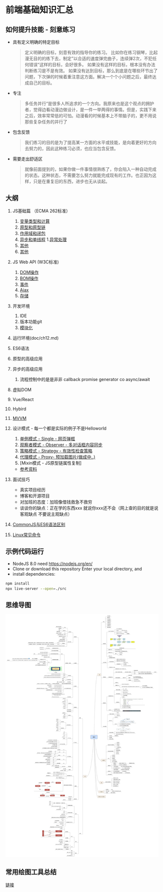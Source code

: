 # 前端基础知识汇总

## 如何提升技能 - 刻意练习
- 具有定义明确的特定目标
    > 定义明确的目标，刻意有效的指导你的练习。
    > 比如你在练习钢琴，比起漫无目的的练下去，制定”以合适的速度弹完曲子，连续弹2次，不犯任何错误“这样的目标，会好很多。
    > 如果没有这样的目标，根本没有办法判断练习是不是有效。
    > 如果没有达到目标，那么到底是在哪些环节出了问题，下次弹的时候着重注意这方面。解决一个个小问题之后，最终达成自己的目标。

- 专注

  >多任务并行“是很多人所追求的一个方向。我原来也是这个观点的拥护者，觉得边看动漫边做设计，是一件一举两得的事情。但是，实践下来之后，效率常常低的可怕。动漫看的时候基本上不带脑子的，更不用说那些复杂任务的并行了

- 包含反馈

  > 我们练习的目的是为了提高某一方面的水平或技能，是向着更好的方向去努力的，因此这种练习必须，也应当包含反馈。

- 需要走出舒适区

  > 就像前面提到的，如果你做一件事情很熟练了，你会陷入一种自动完成的状态。这种状态，不需要怎么努力就能完成现有的工作。也正因为这样，只是在重复旧的东西，进步也无从谈起。

## 大纲
1. JS基础篇 （ECMA 262标准）
    1. [变量类型和计算](doc/ch01.md)
    1. [原型和原型链](doc/ch02.md)
    1. [作用域和闭包](doc/ch03.md)
    1. [异步和单线程](doc/ch04.md)
    1.[异常处理](doc/ch18.md)
    1. [其他](doc/ch05.md)
    1. [其他](doc/this_call_apply_bind_总结.md)
1. JS Web API (W3C标准)
    1. [DOM操作](doc/ch06.md)
    1. [BOM操作](doc/ch07.md)
    1. [事件](doc/ch08.md)
    1. [Ajax](doc/ch09.md)
    1. [存储](doc/ch10.md)
1. 开发环境
    1. IDE
    1. 版本功能git
    1. [模块化](doc/ch11.md)
1. 运行环境(doc/ch12.md)
1. ES6语法
1. 原型的高级应用
1. 异步的高级应用

    1. 流程控制中的是是非非 callback promise generator co async/await
1. 虚拟DOM
1. Vue/React
1. Hybird
1. [MVVM](doc/ch13.md)
1. 设计模式 - 每一个都是实际的例子不是Helloworld
    1. [单例模式 - Single - 网页弹框]((./src/singleten))
    1. [观察者模式 - Observer - 多对话框内容同步](./src/observer)
    1. [策略模式 - Strategy - 有效性检查策略](./src/strategy)
    1. [代理模式 - Proxy- 预加载图片(做成中..)]()
    1. [Mixin模式 - JS原型链属性复制]
    - [参考资料](https://blog.csdn.net/song_mou_xia/article/details/80763833)


1. 面试技巧
    - 真实项目经历
    - 博客和开源项目
    - 对加班的态度：加班像借钱救急不救穷
    - 谈谈你的缺点：正在学的东西xxx 就说你xxx还不会（网上查的目的就是说客观缺点 不要说主观缺点）
1. [CommonJS与ES6语法区别](./doc/ch16.md)
1. [Linux常见命令](./doc/Linux命令.md)

## 示例代码运行
- NodeJS 8.0 need https://nodejs.org/en/
- Clone or download this repository
Enter your local directory, and 
- install dependencies:
``` bash
npm install
npx live-server --open=./src

```

## 思维导图
![avatar](xmind/interview.jpg)

## 常用绘图工具总结
[链接](./doc/绘图工具总结.md)
